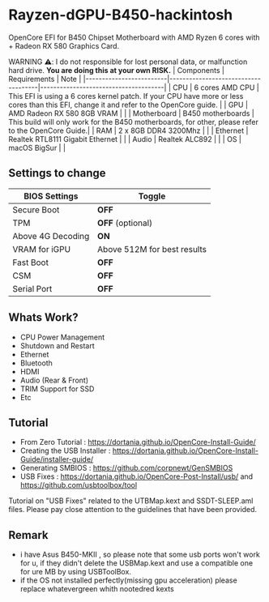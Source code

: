 # Rayzen-dGPU-B450-hackintosh
OpenCore EFI for B450 Chipset Motherboard with AMD Ryzen 6 cores with + Radeon RX 580 Graphics Card.

WARNING ⚠️: I  do not responsible for lost personal data, or malfunction hard drive. **You are doing this at your own RISK.**
|  Components             |         Requirements                |            Note                      |
|-------------------------|-------------------------------------|--------------------------------------|
| CPU                     |  6 cores AMD CPU                  |  This EFI is using a 6 cores kernel patch. If your CPU have more or less cores than this EFI, change it and refer to the OpenCore guide. |
| GPU                     |  AMD Radeon RX 580 8GB VRAM       |  |
| Motherboard             | B450 motherboards            |  This build will only work for the B450 motherboards, for other, please refer to the OpenCore Guide.|
| RAM                     | 2 x 8GB DDR4 3200Mhz  |  |
| Ethernet  | Realtek RTL8111 Gigabit Ethernet |  |
| Audio     | Realtek ALC892 | |
| OS | macOS BigSur | |

## Settings to change

|BIOS Settings|Toggle|
|-------------------------|-------------------------------------|
|Secure Boot|**OFF**|
|TPM|**OFF** (optional)|
|Above 4G Decoding|**ON**|
|VRAM for iGPU|Above 512M for best results|
|Fast Boot|**OFF**|
|CSM|**OFF**|
|Serial Port|**OFF**|

## Whats Work?

- CPU Power Management
- Shutdown and Restart
- Ethernet
- Bluetooth
- HDMI
- Audio (Rear & Front)
- TRIM Support for SSD
- Etc

## Tutorial
- From Zero Tutorial : https://dortania.github.io/OpenCore-Install-Guide/
- Creating the USB Installer : https://dortania.github.io/OpenCore-Install-Guide/installer-guide/
- Generating SMBIOS : https://github.com/corpnewt/GenSMBIOS
- USB Fixes : https://dortania.github.io/OpenCore-Post-Install/usb/ and https://github.com/usbtoolbox/tool

Tutorial on "USB Fixes" related to the UTBMap.kext and SSDT-SLEEP.aml files. Please pay close attention to the guidelines that have been provided.
## Remark
- i have Asus B450-MKII , so please note that some usb ports won't work for u, if they didn't delete the USBMap.kext and use a compatible one for ure MB by using USBToolBox.
- if the OS not installed perfectly(missing gpu acceleration) please replace whatevergreen whith nootedred kexts
